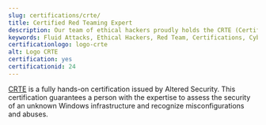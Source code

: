 ```yaml
---
slug: certifications/crte/
title: Certified Red Teaming Expert
description: Our team of ethical hackers proudly holds the CRTE (Certified Red Teaming Expert) certification, among many others.
keywords: Fluid Attacks, Ethical Hackers, Red Team, Certifications, Cybersecurity, Pentesters, Whitehat Hackers, CRTE
certificationlogo: logo-crte
alt: Logo CRTE
certification: yes
certificationid: 24
---
```


[CRTE](https://www.alteredsecurity.com/redteamlab)
is a fully hands-on certification
issued by Altered Security.
This certification guarantees a person with the expertise
to assess the security of an unknown Windows infrastructure
and recognize misconfigurations and abuses.
